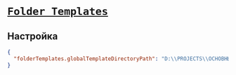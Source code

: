 # [`Folder Templates`](../index.md)

## Настройка

```json
{
  "folderTemplates.globalTemplateDirectoryPath": "D:\\PROJECTS\\ОСНОВНЫЕ ПРОЕКТЫ\\new work\\VSCODE\\myGlobalTemplates"
}
```
